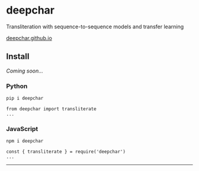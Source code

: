 # deepchar

Transliteration with sequence-to-sequence models and transfer learning

[deepchar.github.io](https://deepchar.github.io)

## Install
*Coming soon...*

### Python
```bash
pip i deepchar
```
```
from deepchar import transliterate
...
```

### JavaScript

```bash
npm i deepchar
```

```
const { transliterate } = require('deepchar')
...
```

---

